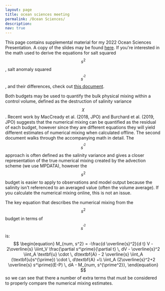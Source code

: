 ```yaml
---
layout: page
title: ocean sciences meeting
permalink: /Ocean Sciences/
description:
nav: true
---
```

This page contains supplemental material for my 2022 Ocean Sciences Presentation. A copy of the slides may be found <a href='/_pages/2022_OSM_slides.pdf' class='image fit'> here</a>. If you're interested in the math used to derive the equations for salt squared $$s^2$$, salt anomaly squared $$s^{\prime^2}$$, and their differences, check out <a href='/_pages/numerical_mixing_differences.pdf' class='image fit'> this document</a>.

Both budgets may be used to quantify the bulk physical mixing within a control volume, defined as the destruction of salinity variance $$\chi$$. Recent work by MacCready et al. (2018, JPO) and Burchard et al. (2019, JPO) suggests that the numerical mixing can be quantified as the residual of each budget, however since they are different equations they will yield different estimates of numerical mixing when calculated offline. The second document walks through the accompanying math in detail. The $$s^{\prime^2}$$ approach is often defined as the salinity variance and gives a closer representation of the true numerical mixing created by the advection scheme (we use MPDATA), however the $$s^2$$ budget is easier to apply to observations and model output because the salinity isn't referenced to an averaged value (often the volume average). If you calculate the numerical mixing online, this is not an issue. 

The key equation that describes the numerical mixing from the $$s^2$$ budget in terms of $$s^{\prime^2}$$ is:
$$
\begin{equation}
M_{num, s^2} = -\frac{d \overline{s}^2}{d t} V   - 2\overline{s} \iiint_V \frac{\partial s^\prime}{\partial t} \, dV - \overline{s}^2 \iint_A \textbf{u} \cdot \, d\textbf{A} -
    2 \overline{s} \iint_A (\textbf{u}s^{\prime}) \cdot \, d\textbf{A}  +\\
    \iint_A (2\overline{s}^2+2 \overline{s} s^\prime)(E-P) \, dA - M_{num, s^{\prime^2}},
\end{equation}
$$
so we can see that there a number of extra terms that must be considered to properly compare the numerical mixing estimates.

